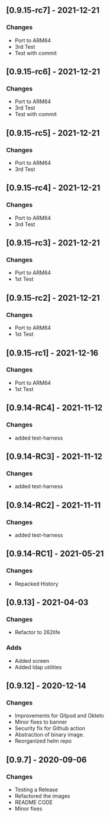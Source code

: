 ## [0.9.15-rc7] - 2021-12-21
### Changes
- Port to ARM64
- 3rd  Test
- Test with commit

## [0.9.15-rc6] - 2021-12-21
### Changes
- Port to ARM64
- 3rd  Test
- Test with commit

## [0.9.15-rc5] - 2021-12-21
### Changes
- Port to ARM64
- 3rd  Test

## [0.9.15-rc4] - 2021-12-21
### Changes
- Port to ARM64
- 3rd  Test


## [0.9.15-rc3] - 2021-12-21
### Changes
- Port to ARM64
- 1st Test


## [0.9.15-rc2] - 2021-12-21
### Changes
- Port to ARM64
- 1st Test

## [0.9.15-rc1] - 2021-12-16
### Changes
- Port to ARM64
- 1st Test

## [0.9.14-RC4] - 2021-11-12
### Changes
- added test-harness

## [0.9.14-RC3] - 2021-11-12
### Changes
- added test-harness

## [0.9.14-RC2] - 2021-11-11
### Changes
- added test-harness


## [0.9.14-RC1] - 2021-05-21
### Changes
- Repacked History


## [0.9.13] - 2021-04-03
### Changes
- Refactor to 262life


### Adds
- Added screen
- Added ldap utilities

## [0.9.12] - 2020-12-14
### Changes
- Improvements for Gitpod and Okteto
- Minor fixes to banner
- Security fix for Github action
- Abstraction of binary image.
- Reorganized helm repo

## [0.9.7] - 2020-09-06
### Changes
- Testing a Release
- Refactored the images
- README CODE
- Minor fixes


